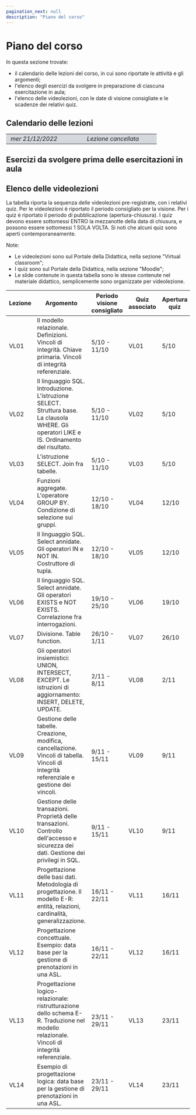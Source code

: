 ```yaml
---
pagination_next: null
description: "Piano del corso"
---
```


# Piano del corso

In questa sezione trovate:
- il calendario delle lezioni del corso, in cui sono riportate le attività e gli argomenti;
- l'elenco degli esercizi da svolgere in preparazione di ciascuna esercitazione in aula;
- l'elenco delle videolezioni, con le date di visione consigliate e le scadenze dei relativi quiz.

## Calendario delle lezioni

<div>
<table>
<tr style="background-color: #d5d8dc;">
<td>&nbsp;<em>mer 21/12/2022</em></td>
<td>&nbsp;</td>
<td>&nbsp;</td>
<td>&nbsp;</td>
<td><em>&nbsp;Lezione cancellata</em></td>
<td>&nbsp;</td>
<td>&nbsp;</td>
</tr>
</table>
</div>

## Esercizi da svolgere prima delle esercitazioni in aula

## Elenco delle videolezioni

La tabella riporta la sequenza delle videolezioni pre-registrate, con i relativi quiz. Per le videolezioni è riportato il periodo consigliato per la visione. Per i quiz è riportato il periodo di pubblicazione (apertura-chiusura). I quiz devono essere sottomessi ENTRO la mezzanotte della data di chiusura, e possono essere sottomessi 1 SOLA VOLTA. Si noti che alcuni quiz sono aperti contemporaneamente.

Note:
- Le videolezioni sono sul Portale della Didattica, nella sezione "Virtual classroom";
- I quiz sono sul Portale della Didattica, nella sezione "Moodle";
- Le slide contenute in questa tabella sono le stesse contenute nel materiale didattico, semplicemente sono organizzate per videolezione.

| Lezione |	Argomento |	Periodo visione consigliato | Quiz associato | Apertura quiz | Scadenza quiz | Slide |
|----|-------------|--------|----|------|------|-----|
| VL01 | Il modello relazionale. Definizioni. Vincoli di integrità. Chiave primaria. Vincoli di integrità referenziale. | 5/10 - 11/10 | VL01 | 5/10 | 11/10 | [![icona_pdf](https://farinetti.github.io/materiale-bdcin/iconaPdf.png)](https://farinetti.github.io/materiale-bdcin/VL01-ModelloRelazionale.pdf) |
| VL02 | Il linguaggio SQL. Introduzione. L'istruzione SELECT. Struttura base. La clausola WHERE.  Gli operatori LIKE e IS. Ordinamento del risultato. | 5/10 - 11/10 | VL02 | 5/10 | 11/10 | [![icona_pdf](https://farinetti.github.io/materiale-bdcin/iconaPdf.png)](https://farinetti.github.io/materiale-bdcin/VL02-SQL-SelectBase.pdf) |
| VL03 | L'istruzione SELECT. Join fra tabelle. | 5/10 - 11/10 | VL03 | 5/10 | 11/10 | [![icona_pdf](https://farinetti.github.io/materiale-bdcin/iconaPdf.png)](https://farinetti.github.io/materiale-bdcin/VL03-SQL-Join.pdf) |
| VL04 | Funzioni aggregate. L'operatore GROUP BY. Condizione di selezione sui gruppi. | 12/10 - 18/10 | VL04 | 12/10 | 18/10 | [![icona_pdf](https://farinetti.github.io/materiale-bdcin/iconaPdf.png)](https://farinetti.github.io/materiale-bdcin/VL04-SQL-GroupBy.pdf) |
| VL05 | Il linguaggio SQL. Select annidate. Gli operatori IN e NOT IN. Costruttore di tupla. | 12/10 - 18/10 | VL05 | 12/10 | 18/10 | [![icona_pdf](https://farinetti.github.io/materiale-bdcin/iconaPdf.png)](https://farinetti.github.io/materiale-bdcin/VL05-SQL-In.pdf) |
| VL06 | Il linguaggio SQL. Select annidate. Gli operatori EXISTS e NOT EXISTS. Correlazione fra interrogazioni. | 19/10 - 25/10 | VL06 | 19/10 | 25/10 | [![icona_pdf](https://farinetti.github.io/materiale-bdcin/iconaPdf.png)](https://farinetti.github.io/materiale-bdcin/VL06-SQL-Exists.pdf) |
| VL07 | Divisione. Table function. | 26/10 - 1/11 | VL07 | 26/10 | 1/11 | [![icona_pdf](https://farinetti.github.io/materiale-bdcin/iconaPdf.png)](https://farinetti.github.io/materiale-bdcin/VL07-SQL-TableFunction.pdf) |
| VL08 | Gli operatori insiemistici: UNION, INTERSECT, EXCEPT. Le istruzioni di aggiornamento: INSERT, DELETE, UPDATE. | 2/11 - 8/11 | VL08 | 2/11 | 8/11 | [![icona_pdf](https://farinetti.github.io/materiale-bdcin/iconaPdf.png)](https://farinetti.github.io/materiale-bdcin/VL08-SQL-OpInsiemistici.pdf) |
| VL09 | Gestione delle tabelle. Creazione, modifica, cancellazione. Vincoli di tabella. Vincoli di integrità referenziale e gestione dei vincoli. | 9/11 - 15/11 | VL09 | 9/11 | 15/11 | [![icona_pdf](https://farinetti.github.io/materiale-bdcin/iconaPdf.png)](https://farinetti.github.io/materiale-bdcin/VL09-GestioneTabelle.pdf) |
| VL10 | Gestione delle transazioni. Proprietà delle transazioni. Controllo dell'accesso e sicurezza dei dati. Gestione dei privilegi in SQL. | 9/11 - 15/11 | VL10 | 9/11 | 15/11 | [![icona_pdf](https://farinetti.github.io/materiale-bdcin/iconaPdf.png)](https://farinetti.github.io/materiale-bdcin/VL10-Transazioni-Accesso.pdf) |
| VL11 | Progettazione delle basi dati. Metodologia di progettazione. Il modello E-R: entità, relazioni, cardinalità, generalizzazione. | 16/11 - 22/11 | VL11 | 16/11 | 22/11 | [![icona_pdf](https://farinetti.github.io/materiale-bdcin/iconaPdf.png)](https://farinetti.github.io/materiale-bdcin/VL11-ModelloER.pdf) |
| VL12 | Progettazione concettuale. Esempio: data base per la gestione di prenotazioni in una ASL. | 16/11 - 22/11 | VL12 | 16/11 | 22/11 | [![icona_pdf](https://farinetti.github.io/materiale-bdcin/iconaPdf.png)](https://farinetti.github.io/materiale-bdcin/VL12-ProgettazioneConcettuale.pdf) |
| VL13 | Progettazione logico-relazionale: ristrutturazione dello schema E-R. Traduzione nel modello relazionale. Vincoli di integrità referenziale. | 23/11 - 29/11 | VL13 | 23/11 | 29/11 | [![icona_pdf](https://farinetti.github.io/materiale-bdcin/iconaPdf.png)](https://farinetti.github.io/materiale-bdcin/VL13-ProgettazioneLogica.pdf) |
| VL14 | Esempio di progettazione logica: data base per la gestione di prenotazioni in una ASL. | 23/11 - 29/11 | VL14 | 23/11 | 29/11 | [![icona_pdf](https://farinetti.github.io/materiale-bdcin/iconaPdf.png)](https://farinetti.github.io/materiale-bdcin/VL14-EsempioProgLogica.pdf) |